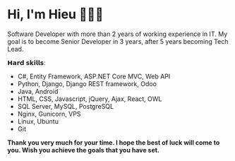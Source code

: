 # Hi, I'm Hieu 👨🏻‍💻

<!-- <img src="images/cover_profile.jpg" height="518px"> -->

Software Developer with more than 2 years of working experience in IT. My goal is to become Senior Developer in 3 years, after 5 years becoming Tech Lead.

𝗛𝗮𝗿𝗱 𝘀𝗸𝗶𝗹𝗹𝘀:
- C#, Entity Framework, ASP.NET Core MVC, Web API
- Python, Django, Django REST framework, Odoo
- Java, Android
- HTML, CSS, Javascript, jQuery, Ajax, React, OWL
- SQL Server, MySQL, PostgreSQL
- Nginx, Gunicorn, VPS
- Linux, Ubuntu
- Git

**Thank you very much for your time. I hope the best of luck will come to you. Wish you achieve the goals that you have set.**
